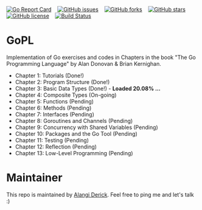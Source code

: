 
[![Go Report Card](https://goreportcard.com/badge/github.com/ch3nkula/GoPL)](https://goreportcard.com/report/github.com/ch3nkula/GoPL) &nbsp;&nbsp;  [![GitHub issues](https://img.shields.io/github/issues/ch3nkula/GoPL.svg)](https://github.com/ch3nkula/GoPL/issues) &nbsp;&nbsp;  [![GitHub forks](https://img.shields.io/github/forks/ch3nkula/GoPL.svg)](https://github.com/ch3nkula/GoPL/network)  &nbsp;&nbsp; [![GitHub stars](https://img.shields.io/github/stars/ch3nkula/GoPL.svg)](https://github.com/ch3nkula/GoPL/stargazers) &nbsp;&nbsp;  [![GitHub license](https://img.shields.io/badge/license-MIT-blue.svg)](https://raw.githubusercontent.com/ch3nkula/GoPL/master/LICENSE) &nbsp;&nbsp;  [![Build Status](https://travis-ci.org/ch3nkula/GoPL.svg?branch=master)](https://travis-ci.org/ch3nkula/GoPL)

# GoPL

Implementation of Go exercises and codes in Chapters in the book "The Go Programming Language" 
by Alan Donovan &amp; Brian Kernighan.

* Chapter 1: Tutorials (Done!)
* Chapter 2: Program Structure (Done!)
* Chapter 3: Basic Data Types (Done!) - **Loaded 20.08% ...**
* Chapter 4: Composite Types (On-going)
* Chapter 5: Functions (Pending)
* Chapter 6: Methods (Pending)
* Chapter 7: Interfaces (Pending)
* Chapter 8: Goroutines and Channels (Pending)
* Chapter 9: Concurrency with Shared Variables (Pending)
* Chapter 10: Packages and the Go Tool (Pending)
* Chapter 11: Testing (Pending)
* Chapter 12: Reflection (Pending)
* Chapter 13: Low-Level Programming (Pending)

# Maintainer

This repo is maintained by [Alangi Derick](https://github.com/ch3nkula). Feel free to ping me and let's talk :)
